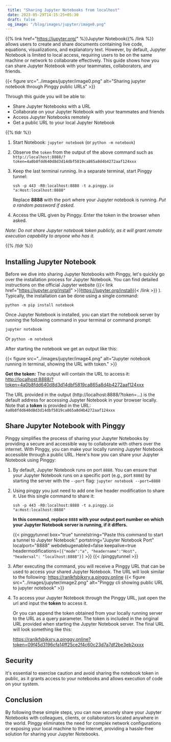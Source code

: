 ```yaml
---
 title: "Sharing Jupyter Notebooks from localhost" 
 date: 2023-05-29T14:15:25+05:30 
 draft: false 
 og_image: "/blog/images/jupyter/image0.png"
---
```




{{% link href="https://jupyter.org/" %}}Jupyter Notebook{{% /link %}} allows users to create and share documents containing live code, equations, visualizations, and explanatory text. However, by default, Jupyter Notebook is limited to local access, requiring users to be on the same machine or network to collaborate effectively. This guide shows how you can share Jupyter Notebook with your teammates, collaborators, and friends.

{{< figure src="../images/jupyter/image0.png" alt="Sharing jupyter notebook through Pinggy public URLs" >}}

Through this guide you will be able to:

- Share Jupyter Notebooks with a URL
- Collaborate on your Jupyter Notebook with your teammates and friends
- Access Jupyter Notebooks remotely
- Get a public URL to your local Jupyter Notebook


{{% tldr %}}

1. Start Notebook: `jupyter notebook` (or `python -m notebook`)
2. Observe the `token` from the output of the above command such as `http://localhost:8888/?token=4a0b8fdd640d8d3d14dbf5819ca865a8d4b4272aaf124xxx`
3. Keep the last terminal running. In a separate terminal, start Pinggy tunnel: 
    ```
    ssh -p 443 -R0:localhost:8888 -t a.pinggy.io "a:Host:localhost:8888"
    ```

    Replace **8888** with the port where your Jupyter notebook is running. *Put a random password if asked.*

4. Access the URL given by Pinggy. Enter the token in the browser when asked.

*Note: Do not share Jupyter notebook token publicly, as it will grant remote execution capability to anyone who has it.*

{{% /tldr %}} 

## Installing Jupyter Notebook

Before we dive into sharing Jupyter Notebooks with Pinggy, let's quickly go over the installation process for Jupyter Notebook. You can find detailed instructions on the official Jupyter website ({{< link href="https://jupyter.org/install" >}}https://jupyter.org/install{{< /link >}} ). Typically, the installation can be done using a single command:
```
python -m pip install notebook
```

Once Jupyter Notebook is installed, you can start the notebook server by running the following command in your terminal or command prompt:
```
jupyter notebook
```
Or `python -m notebook`

After starting the notebook we get an output like this:

{{< figure src="../images/jupyter/image4.png" alt="Jupyter notebook running in terminal, showing the URL with token." >}}

**Get the token:** The output will contain the URL to access it: 
[http://localhost:8888/?token=4a0b8fdd640d8d3d14dbf5819ca865a8d4b4272aaf124xxx](#)

The URL provided in the output (http://localhost:8888/?token=...) is the default address for accessing Jupyter Notebook in your browser locally. Note that a **token** is provided in the URL: `4a0b8fdd640d8d3d14dbf5819ca865a8d4b4272aaf124xxx`


## Share Jupyter Notebook with Pinggy

Pinggy simplifies the process of sharing your Jupyter Notebooks by providing a secure and accessible way to collaborate with others over the internet. With Pinggy, you can make your locally running Jupyter Notebook accessible through a public URL. Here's how you can share your Jupyter Notebook using Pinggy:

1. By default, Jupyter Notebook runs on port `8888`. You can ensure that your Jupyter Notebook runs on a specific port (e.g., port `8888`) by starting the server with the `--port` flag: `jupyter notebook --port=8888`


2. Using pinggy you just need to add one live header modification to share it. Use this single command to share it:

    ```
    ssh -p 443 -R0:localhost:8888 -t a.pinggy.io "a:Host:localhost:8888"
    ```

    **In this command, replace `8888` with your output port number on which your Jupyter Notebook server is running, if it differs.**

    {{< pinggytunnel box="true" tunnelstring="Paste this command to start a tunnel to Jupyter Notebook:" portstring="Jupyter Notebook Port" localport="8888" webdebugenabled=false keepalive=true headermodifications=`[{"mode":"a", "headername":"Host", "headerval": "localhost:8888"}]` >}}
{{< /pinggytunnel >}}

3. After executing the command, you will receive a Pinggy URL that can be used to access your shared Jupyter Notebook. The URL will look similar to the following: https://ranlkfsbjkxry.a.pinggy.online 
    {{< figure src="../images/jupyter/image2.png" alt="Pinggy cli showing public URL to jupyter notebook" >}}

4. To access your Jupyter Notebook through the Pinggy URL, just open the url and input the **token** to access it. 

    Or you can append the token obtained from your locally running server to the URL as a query parameter. The token is included in the original URL provided when starting the Jupyter Notebook server. The final URL will look something like this:	

    https://ranlkfsbjkxry.a.pinggy.online?token=09f45d3196cfa14ff25ce2f4c60c23d7a7df2be3eb2xxxx

## Security

It's essential to exercise caution and avoid sharing the notebook token in public, as it grants access to your notebooks and allows execution of code on your system.


## Conclusion

By following these simple steps, you can now securely share your Jupyter Notebooks with colleagues, clients, or collaborators located anywhere in the world. Pinggy eliminates the need for complex network configurations or exposing your local machine to the internet, providing a hassle-free solution for sharing your Jupyter Notebooks.

	



